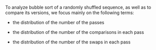 To analyze bubble sort of a randomly shuffled sequence, as well as to compare its versions, we focus mainly on the following terms:

- the distribution of the number of the passes

- the distribution of the number of the comparisons in each pass

- the distribution of the number of the swaps in each pass